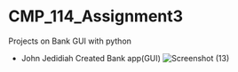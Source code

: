 # CMP_114_Assignment3
Projects on Bank GUI with python
 - John Jedidiah
 Created Bank app(GUI)
![Screenshot (13)](https://github.com/TimmyCodes-11/CMP_114_Assignment3/assets/130843926/5bf733d7-34be-421e-b006-cf13129ec27c)
